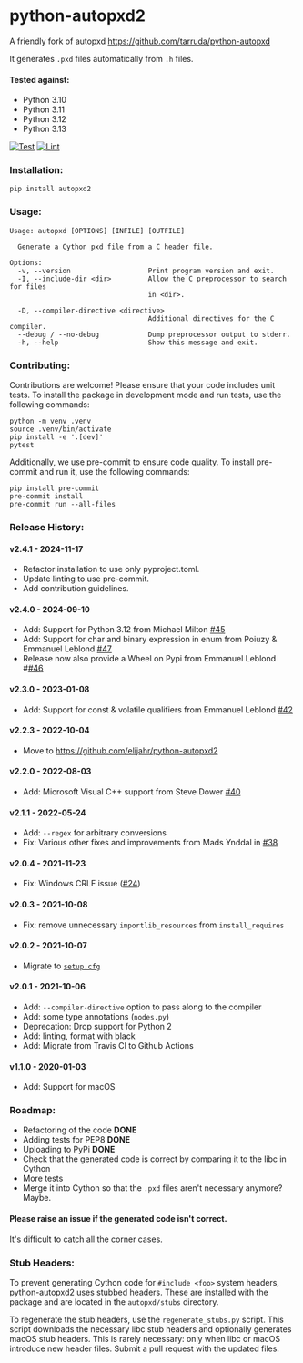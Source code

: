 # python-autopxd2

A friendly fork of autopxd https://github.com/tarruda/python-autopxd

It generates `.pxd` files automatically from `.h` files.

#### Tested against:

- Python 3.10
- Python 3.11
- Python 3.12
- Python 3.13

[![Test](https://github.com/elijahr/python-autopxd2/actions/workflows/test.yml/badge.svg)](https://github.com/elijahr/python-autopxd2/actions/workflows/test.yml)
[![Lint](https://github.com/elijahr/python-autopxd2/actions/workflows/lint.yml/badge.svg)](https://github.com/elijahr/python-autopxd2/actions/workflows/lint.yml)

### Installation:

```shell
pip install autopxd2
```

### Usage:

```shell
Usage: autopxd [OPTIONS] [INFILE] [OUTFILE]

  Generate a Cython pxd file from a C header file.

Options:
  -v, --version                   Print program version and exit.
  -I, --include-dir <dir>         Allow the C preprocessor to search for files
                                  in <dir>.

  -D, --compiler-directive <directive>
                                  Additional directives for the C compiler.
  --debug / --no-debug            Dump preprocessor output to stderr.
  -h, --help                      Show this message and exit.
```

### Contributing:

Contributions are welcome! Please ensure that your code includes unit tests. To install the package in development mode and run tests, use the following commands:

```shell
python -m venv .venv
source .venv/bin/activate
pip install -e '.[dev]'
pytest
```

Additionally, we use pre-commit to ensure code quality. To install pre-commit and run it, use the following commands:

```shell
pip install pre-commit
pre-commit install
pre-commit run --all-files
```

### Release History:

#### v2.4.1 - 2024-11-17

- Refactor installation to use only pyproject.toml.
- Update linting to use pre-commit.
- Add contribution guidelines.

#### v2.4.0 - 2024-09-10

- Add: Support for Python 3.12 from Michael Milton [#45](https://github.com/elijahr/python-autopxd2/pull/45)
- Add: Support for char and binary expression in enum from Poiuzy & Emmanuel Leblond [#47](https://github.com/elijahr/python-autopxd2/pull/47)
- Release now also provide a Wheel on Pypi from Emmanuel Leblond #[#46](https://github.com/elijahr/python-autopxd2/pull/46)

#### v2.3.0 - 2023-01-08

- Add: Support for const & volatile qualifiers from Emmanuel Leblond [#42](https://github.com/elijahr/python-autopxd2/pull/42)

#### v2.2.3 - 2022-10-04

- Move to https://github.com/elijahr/python-autopxd2

#### v2.2.0 - 2022-08-03

- Add: Microsoft Visual C++ support from Steve Dower [#40](https://github.com/elijahr/python-autopxd2/pull/40)

#### v2.1.1 - 2022-05-24

- Add: `--regex` for arbitrary conversions
- Fix: Various other fixes and improvements from Mads Ynddal in [#38](https://github.com/elijahr/python-autopxd2/pull/38)

#### v2.0.4 - 2021-11-23

- Fix: Windows CRLF issue ([#24](https://github.com/elijahr/python-autopxd2/pull/24))

#### v2.0.3 - 2021-10-08

- Fix: remove unnecessary `importlib_resources` from `install_requires`

#### v2.0.2 - 2021-10-07

- Migrate to [`setup.cfg`](https://docs.python.org/3/distutils/configfile.html)

#### v2.0.1 - 2021-10-06

- Add: `--compiler-directive` option to pass along to the compiler
- Add: some type annotations (`nodes.py`)
- Deprecation: Drop support for Python 2
- Add: linting, format with black
- Add: Migrate from Travis CI to Github Actions

#### v1.1.0 - 2020-01-03

- Add: Support for macOS

### Roadmap:

- Refactoring of the code **DONE**
- Adding tests for PEP8 **DONE**
- Uploading to PyPi **DONE**
- Check that the generated code is correct by comparing it to the libc in Cython
- More tests
- Merge it into Cython so that the `.pxd` files aren't necessary anymore? Maybe.

#### Please raise an issue if the generated code isn't correct.

It's difficult to catch all the corner cases.

### Stub Headers:

To prevent generating Cython code for `#include <foo>` system headers, python-autopxd2 uses stubbed headers. These are installed with the package and are located in the `autopxd/stubs` directory.

To regenerate the stub headers, use the `regenerate_stubs.py` script. This script downloads the necessary libc stub headers and optionally generates macOS stub headers. This is rarely necessary: only when libc or macOS introduce new header files. Submit a pull request with the updated files.
